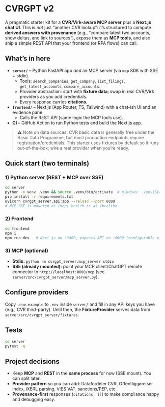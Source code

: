 # CVRGPT v2

A pragmatic starter kit for a **CVR/Virk-aware MCP server** plus a **Next.js chat UI**.
This is *not* just “another CVR lookup”: it’s structured to compute **derived answers with provenance**
(e.g., “compare latest two accounts, show deltas, and link to sources”), expose them as **MCP tools**,
and also ship a simple REST API that your frontend (or RPA flows) can call.

## What’s in here

- **`server/`** – Python FastAPI app *and* an MCP server (via `mcp` SDK with SSE + stdio).
  - Tools: `search_companies`, `get_company`, `list_filings`, `get_latest_accounts`, `compare_accounts`.
  - Provider abstraction: start with **fixture data**; swap in real CVR/Virk providers as you add credentials.
  - Every response carries **citations**.
- **`frontend/`** – Next.js (App Router, TS, Tailwind) with a chat-ish UI and an evidence pane.
  - Calls the REST API (same logic the MCP tools use).
- **CI** – GitHub Action to run Python tests and build the Next.js app.

> ⚠️ Note on data sources: CVR basic data is generally free under the Basic Data Programme, but most
> production endpoints require registration/credentials. This starter uses fixtures by default so it runs
> out-of-the-box; wire a real provider when you’re ready.

## Quick start (two terminals)

### 1) Python server (REST + MCP over SSE)
```bash
cd server
python -m venv .venv && source .venv/bin/activate  # Windows: .venv\Scripts\activate
pip install -r requirements.txt
uvicorn cvrgpt_server.api:app --reload --port 8000
# MCP SSE is mounted at /mcp; health is at /healthz
```

### 2) Frontend
```bash
cd frontend
npm i
npm run dev   # Next.js on :3000, expects API on :8000 (configurable via NEXT_PUBLIC_API_BASE_URL)
```

### 3) MCP (optional)
- **Stdio:** `python -m cvrgpt_server.mcp_server stdio`
- **SSE (already mounted):** point your MCP client/ChatGPT remote connector to `http://localhost:8000/mcp`
  (see `server/src/cvrgpt_server/mcp_server.py`).

## Configure providers

Copy `.env.example` to `.env` inside `server/` and fill in any API keys you have (e.g., CVR third-party).
Until then, the **FixtureProvider** serves data from `server/src/cvrgpt_server/fixtures`.

## Tests
```bash
cd server
pytest -q
```

## Project decisions

- Keep **MCP** and **REST** in the **same process** for now (SSE mount). You can split later.
- **Provider pattern** so you can add: Datafordeler CVR, Offentliggørelser index, iXBRL parsing, VIES VAT, sanctions/PEP, etc.
- **Provenance-first** responses (`citations: []`) to make compliance happy and debugging easy.
